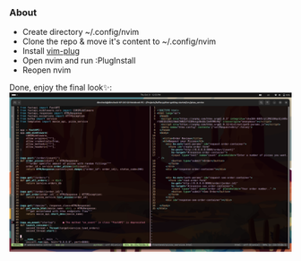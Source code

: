 ### About
- Create directory ~/.config/nvim
- Clone the repo & move it's content to ~/.config/nvim
- Install [vim-plug](https://github.com/junegunn/vim-plug)
- Open nvim and run :PlugInstall
- Reopen nvim

Done, enjoy the final look✨:
![final-look](./static/final-look.png)

